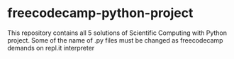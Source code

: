 # freecodecamp-python-project
This repository contains all 5 solutions of Scientific Computing with Python project. 
Some of the name of .py files must be changed as freecodecamp demands on repl.it interpreter
